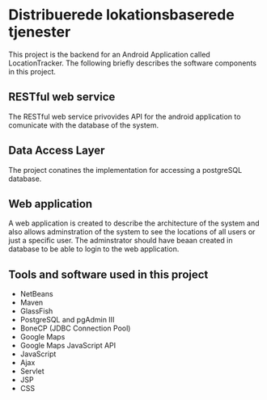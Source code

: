 <h1>Distribuerede lokationsbaserede tjenester </h2>
<p>
This project is the backend for an Android Application called LocationTracker. The following briefly describes the software components in this project.

<h2>RESTful web service</h2>
<p>
The RESTful web service privovides API for the android application to comunicate with the database of the system.
</p>

<h2>Data Access Layer</h2>
<p>The project conatines the implementation for accessing a postgreSQL database.</p>
<h2>Web application</h2>
<p>
A web application is created to describe the architecture of the system and also allows
adminstration of the system to see the locations of all users or just a specific user.
The adminstrator should have beaan created in database to be able to login to the web application.
</p>
<h2>Tools and software used in this project</h2>
<ul>
<li>NetBeans</li>
<li>Maven</li>
<li>GlassFish</li>
<li>PostgreSQL and pgAdmin III</li>
<li>BoneCP (JDBC Connection Pool)</li>
<li>Google Maps</li>
<li>Google Maps JavaScript API</li>
<li>JavaScript</li>
<li>Ajax</li>
<li>Servlet</li>
<li>JSP</li>
<li>CSS</li>

</ul>



